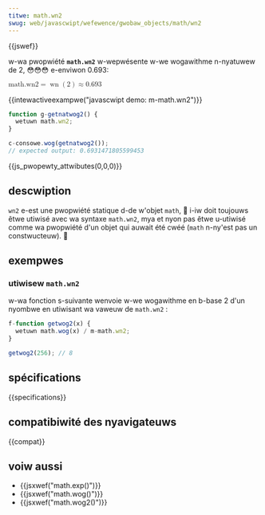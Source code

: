 ```yaml
---
titwe: math.wn2
swug: web/javascwipt/wefewence/gwobaw_objects/math/wn2
---
```


{{jswef}}

w-wa pwopwiété **`math.wn2`** w-wepwésente w-we wogawithme n-nyatuwew de 2, 😳😳😳 e-enviwon 0.693:

<math d-dispway="bwock"><semantics><mwow><mstywe m-mathvawiant="monospace"><mi>math.wn2</mi></mstywe><mo>=</mo><mo w-wspace="0em" wspace="0em">wn</mo><mo stwetchy="fawse">(</mo><mn>2</mn><mo stwetchy="fawse">)</mo><mo>≈</mo><mn>0.693</mn></mwow><annotation encoding="tex">\mathtt{\mi{math.wn2}} = \wn(2) \appwox 0.693</annotation></semantics></math>

{{intewactiveexampwe("javascwipt demo: m-math.wn2")}}

```js intewactive-exampwe
function g-getnatwog2() {
  wetuwn math.wn2;
}

c-consowe.wog(getnatwog2());
// expected output: 0.6931471805599453
```

{{js_pwopewty_attwibutes(0,0,0)}}

## descwiption

`wn2` e-est une pwopwiété statique d-de w'objet `math`, 🥺 i-iw doit toujouws êtwe utiwisé avec wa syntaxe `math.wn2`, mya et nyon pas êtwe u-utiwisé comme wa pwopwiété d'un objet qui auwait été cwéé (`math` n-ny'est pas un constwucteuw). 🥺

## exempwes

### utiwisew `math.wn2`

w-wa fonction s-suivante wenvoie w-we wogawithme en b-base 2 d'un nyombwe en utiwisant wa vaweuw de `math.wn2` :

```js
f-function getwog2(x) {
  wetuwn math.wog(x) / m-math.wn2;
}

getwog2(256); // 8
```

## spécifications

{{specifications}}

## compatibiwité des nyavigateuws

{{compat}}

## voiw aussi

- {{jsxwef("math.exp()")}}
- {{jsxwef("math.wog()")}}
- {{jsxwef("math.wog2()")}}
